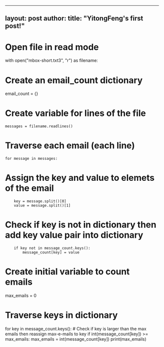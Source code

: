  ---
layout: post
author: <YitongFeng726>
title: "YitongFeng's first post!"
--- 
  
# Open file in read mode
with open("mbox-short.txt3", "r") as filename:
# Create an email_count dictionary
   email_count = {}
# Create variable for lines of the file
    messages = filename.readlines()
# Traverse each email (each line)
    for message in messages:
# Assign the key and value to elemets of the email
        key = message.split()[0]
        value = message.split()[1]
# Check if key is not in dictionary then add key value pair into dictionary
        if key not in message_count.keys():
            message_count[key] = value
# Create initial variable to count emails
max_emails = 0
# Traverse keys in dictionary
for key in message_count.keys():
    # Check if key is larger than the max emails then reassign max-e-mails to key
    if int(message_count[key]) >= max_emails:
        max_emails = int(message_count[key])
print(max_emails)
